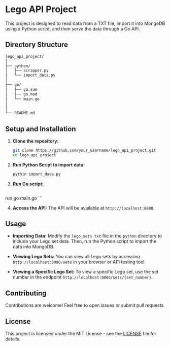 # Lego API Project

This project is designed to read data from a TXT file, import it into MongoDB using a Python script, and then serve the data through a Go API.

## Directory Structure

```markdown
lego_api_project/
│
├── python/
│   ├── scrapper.py
│   └── import_data.py
│
├── go/
│   ├── go.sum
│   ├── go.mod
│   └── main.go
│
│
└── README.md
```

## Setup and Installation

1. **Clone the repository:**
    ```bash
    git clone https://github.com/your_username/lego_api_project.git
    cd lego_api_project
    ```

2. **Run Python Script to import data:**
    ```bash
   pythin import_data.py
    ```
3. **Run Go script:**
    ```bash
  run go main.go
    ```

4. **Access the API:**
    The API will be available at `http://localhost:8080`.

## Usage

- **Importing Data:**
    Modify the `lego_sets.txt` file in the `python` directory to include your Lego set data. Then, run the Python script to import the data into MongoDB.


- **Viewing Lego Sets:**
    You can view all Lego sets by accessing `http://localhost:8080/sets` in your browser or API testing tool.

- **Viewing a Specific Lego Set:**
    To view a specific Lego set, use the set number in the endpoint `http://localhost:8080/sets/{set_number}`.

## Contributing

Contributions are welcome! Feel free to open issues or submit pull requests.

## License

This project is licensed under the MIT License - see the [LICENSE](LICENSE) file for details.
